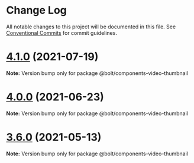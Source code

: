 # Change Log

All notable changes to this project will be documented in this file.
See [Conventional Commits](https://conventionalcommits.org) for commit guidelines.

# [4.1.0](https://github.com/boltdesignsystem/bolt/tree/master/packages/components/bolt-video-thumbnail/compare/v4.0.2...v4.1.0) (2021-07-19)

**Note:** Version bump only for package @bolt/components-video-thumbnail





# [4.0.0](https://github.com/boltdesignsystem/bolt/tree/master/packages/components/bolt-video-thumbnail/compare/v4.0.0-beta-4...v4.0.0) (2021-06-23)

**Note:** Version bump only for package @bolt/components-video-thumbnail





# [3.6.0](https://github.com/boltdesignsystem/bolt/tree/master/packages/components/bolt-video-thumbnail/compare/v3.5.4...v3.6.0) (2021-05-13)

**Note:** Version bump only for package @bolt/components-video-thumbnail
